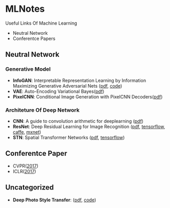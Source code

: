 # MLNotes
Useful Links Of Machine Learning
- Neutral Network
- Conferentce Papers


## Neutral Network

### Generative Model
- **InfoGAN**: Interpretable Representation Learning by Information Maximizing Generative Adversarial Nets ([pdf](https://arxiv.org/abs/1606.03657), [code](https://github.com/openai/InfoGAN))
- **VAE**: Auto-Encoding Variational Bayes([pdf](https://arxiv.org/abs/1312.6114))
- **PixelCNN**: Conditional Image Generation with PixelCNN Decoders([pdf](https://arxiv.org/abs/1606.05328.pdf))

### Architeture Of Deep Network
- **CNN**: A guide to convolution arithmetic for deeplearning ([pdf](https://arxiv.org/pdf/1603.07285.pdf))
- **ResNet**: Deep Residual Learning for Image Recognition ([pdf](https://arxiv.org/pdf/1512.03385v1.pdf), [tensorflow](https://github.com/tensorflow/models/tree/master/resnet), [caffe](https://github.com/KaimingHe/deep-residual-networks), [mxnet](https://github.com/tornadomeet/ResNet))
- **STN**: Spatial Transformer Networks ([pdf](https://arxiv.org/pdf/1506.02025.pdf), [tensorflow](https://github.com/tensorflow/models/tree/master/transformer))


## Conferentce Paper
- CVPR([2017](http://cvpr2017.thecvf.com/program/main_conference))
- ICLR([2017](https://openreview.net/group?id=ICLR.cc/2017/conference))


## Uncategorized
- **Deep Photo Style Transfer**: ([pdf](https://arxiv.org/abs/1703.07511), [code](https://github.com/luanfujun/deep-photo-styletransfer))
